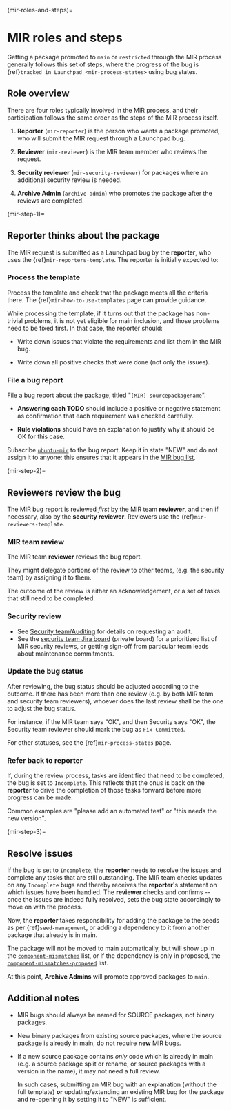 (mir-roles-and-steps)=
# MIR roles and steps

Getting a package promoted to `main` or `restricted` through the MIR process
generally follows this set of steps, where the progress of the bug is
{ref}`tracked in Launchpad <mir-process-states>` using bug states.


## Role overview

There are four roles typically involved in the MIR process, and their
participation follows the same order as the steps of the MIR process itself.

1. **Reporter** (`mir-reporter`) is the person who wants a package promoted,
   who will submit the MIR request through a Launchpad bug.

1. **Reviewer** (`mir-reviewer`) is the MIR team member who reviews the request.

1. **Security reviewer** (`mir-security-reviewer`) for packages where an
   additional security review is needed.

1. **Archive Admin** (`archive-admin`) who promotes the package after the
   reviews are completed.


(mir-step-1)=
## Reporter thinks about the package

The MIR request is submitted as a Launchpad bug by the **reporter**, who uses
the {ref}`mir-reporters-template`. The reporter is initially expected to:


### Process the template

Process the template and check that the package meets all the criteria there.
The {ref}`mir-how-to-use-templates` page can provide guidance.

While processing the template, if it turns out that the package has non-trivial
problems, it is not yet eligible for main inclusion, and those problems need to
be fixed first. In that case, the reporter should:

* Write down issues that violate the requirements and list them in the MIR bug.

* Write down all positive checks that were done (not only the issues).


### File a bug report

File a bug report about the package, titled "`[MIR] sourcepackagename`".

* **Answering each TODO** should include a positive or negative statement as
  confirmation that each requirement was checked carefully.

* **Rule violations** should have an explanation to justify why it should be OK
  for this case.

Subscribe [`ubuntu-mir`](https://launchpad.net/~ubuntu-mir) to the bug report.
Keep it in state "NEW" and do not assign it to anyone: this ensures that it
appears in the
[MIR bug list](https://bugs.launchpad.net/ubuntu/?field.searchtext=&orderby=-date_last_updated&field.status%3Alist=NEW&assignee_option=none&field.assignee=&field.subscriber=ubuntu-mir).


(mir-step-2)=
## Reviewers review the bug

The MIR bug report is reviewed *first* by the MIR team **reviewer**, and then
if necessary, also by the **security reviewer**. Reviewers use the
{ref}`mir-reviewers-template`.


### MIR team review

The MIR team **reviewer** reviews the bug report.

They might delegate portions of the review to other teams, (e.g. the security
team) by assigning it to them.

The outcome of the review is either an acknowledgement, or a set of tasks that
still need to be completed.


### Security review

* See [Security team/Auditing](https://wiki.ubuntu.com/SecurityTeam/Auditing)
  for details on requesting an audit.
* See the [security team Jira board](https://warthogs.atlassian.net/jira/software/c/projects/SEC/boards/594)
  (private board) for a prioritized list of MIR security reviews, or getting
  sign-off from particular team leads about maintenance commitments.


### Update the bug status

After reviewing, the bug status should be adjusted according to the outcome.
If there has been more than one review (e.g. by both MIR team and security
team reviewers), whoever does the last review shall be the one to adjust the
bug status.

For instance, if the MIR team says "OK", and then Security says "OK", the
Security team reviewer should mark the bug as `Fix Committed`.

For other statuses, see the {ref}`mir-process-states` page.


### Refer back to reporter
   
If, during the review process, tasks are identified that need to be completed,
the bug is set to `Incomplete`. This reflects that the onus is back on the
**reporter** to drive the completion of those tasks forward before more
progress can be made.
      
Common examples are "please add an automated test" or "this needs the new
version".


(mir-step-3)=
## Resolve issues

If the bug is set to `Incomplete`, the **reporter** needs to resolve the issues
and complete any tasks that are still outstanding. The MIR team checks updates
on any `Incomplete` bugs and thereby receives the **reporter**'s statement on
which issues have been handled. The **reviewer** checks and confirms -- once
the issues are indeed fully resolved, sets the bug state accordingly to move on
with the process.

Now, the **reporter** takes responsibility for adding the package to the seeds
as per {ref}`seed-management`, or adding a dependency to it from another
package that already is in main.

The package will not be moved to main automatically, but will show up in the
[`component-mismatches`](https://ubuntu-archive-team.ubuntu.com/component-mismatches.svg)
list, or if the dependency is only in proposed, the
[`component-mismatches-proposed`](https://ubuntu-archive-team.ubuntu.com/component-mismatches-proposed.svg)
list.

At this point, **Archive Admins** will promote approved packages to `main`.

## Additional notes

* MIR bugs should always be named for SOURCE packages, not binary packages.

* New binary packages from existing source packages, where the source package
  is already in main, do not require **new** MIR bugs.

* If a new source package contains *only* code which is already in main (e.g.
  a source package split or rename, or source packages with a version in the
  name), it may not need a full review.
  
  In such cases, submitting an MIR bug with an explanation (without the full
  template) **or** updating/extending an existing MIR bug for the package and
  re-opening it by setting it to "NEW" is sufficient.

